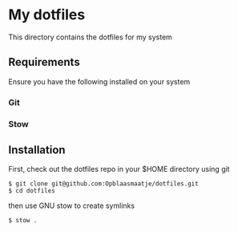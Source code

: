 # My dotfiles

This directory contains the dotfiles for my system

## Requirements

Ensure you have the following installed on your system

### Git

### Stow

## Installation

First, check out the dotfiles repo in your $HOME directory using git

```
$ git clone git@github.com:Opblaasmaatje/dotfiles.git
$ cd dotfiles
```

then use GNU stow to create symlinks

```
$ stow .
```

